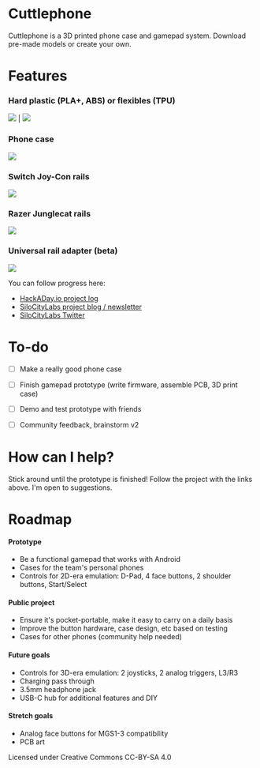 # Cuttlephone
Cuttlephone is a 3D printed phone case and gamepad system. Download pre-made models or create your own.

# Features

### Hard plastic (PLA+, ABS) or flexibles (TPU)

![](/images/hard_buttons.png)  |  ![](/images/soft_buttons.png)

### Phone case

![](/images/phone_case.png)

### Switch Joy-Con rails

![](/images/joycon.png)

### Razer Junglecat rails

![](/images/junglecat.png)

### Universal rail adapter (beta)

![](/images/universal_beta.png)

You can follow progress here:
 - [HackADay.io project log](https://hackaday.io/project/165606-cuttlephone-gamepad-phone-case)
 - [SiloCityLabs project blog / newsletter](https://silocitylabs.com/categories/projects/)
 - [SiloCityLabs Twitter](https://twitter.com/silocitylabs)

# To-do
- [ ] Make a really good phone case
- [ ] Finish gamepad prototype (write firmware, assemble PCB, 3D print case)
- [ ] Demo and test prototype with friends
- [ ] Community feedback, brainstorm v2


# How can I help?
Stick around until the prototype is finished! Follow the project with the links above. I'm open to suggestions.

# Roadmap

####  Prototype
 - Be a functional gamepad that works with Android
 - Cases for the team's personal phones
 - Controls for 2D-era emulation: D-Pad, 4 face buttons, 2 shoulder buttons, Start/Select

#### Public project
 - Ensure it's pocket-portable, make it easy to carry on a daily basis
 - Improve the button hardware, case design, etc based on testing
 - Cases for other phones (community help needed)

#### Future goals
 - Controls for 3D-era emulation: 2 joysticks, 2 analog triggers, L3/R3
 - Charging pass through
 - 3.5mm headphone jack
 - USB-C hub for additional features and DIY

#### Stretch goals
 - Analog face buttons for MGS1-3 compatibility
 - PCB art




Licensed under Creative Commons CC-BY-SA 4.0
